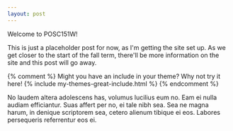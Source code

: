 ```yaml
---
layout: post
---
```


Welcome to POSC151W!

This is just a placeholder post for now, as I'm getting the site set up. As we get closer to the start of the fall term, there'll be more information on the site and this post will go away.

{% comment %}
Might you have an include in your theme? Why not try it here!
{% include my-themes-great-include.html %}
{% endcomment %}

No laudem altera adolescens has, volumus lucilius eum no. Eam ei nulla audiam efficiantur. Suas affert per no, ei tale nibh sea. Sea ne magna harum, in denique scriptorem sea, cetero alienum tibique ei eos. Labores persequeris referrentur eos ei.
